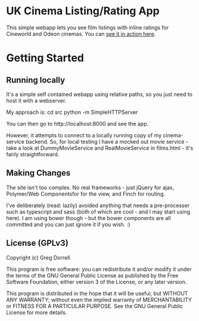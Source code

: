 UK Cinema Listing/Rating App
====
This simple webapp lets you see film listings with inline ratings for Cineworld and Odeon cinemas. You can [see it in action here](http://gregd.me/cineworld/).

Getting Started
====
Running locally
----
It's a simple self contained webapp using relative paths, so you just need to host it with a webserver.

My approach is:
cd src
python -m SimpleHTTPServer

You can then go to http://localhost:8000 and see the app.

However, it attempts to connect to a locally running copy of my cinema-service backend. So, for local testing I have a mocked out movie service - take a look at DummyMovieService and RealMovieService in films.html - it's fairly straightforward.

Making Changes
----
The site isn't too complex. No real frameworks - just jQuery for ajax, Polymer/Web Componentsfor for the view, and Finch for routing.

I've deliberately (read: lazily) avoided anything that needs a pre-processer such as typescript and sass (both of which are cool - and I may start using here). I am using bower though - but the bower components are all committed and you can just ignore it if you wish. :)


License (GPLv3)
----
Copyright (c) Greg Dorrell

This program is free software: you can redistribute it and/or modify
it under the terms of the GNU General Public License as published by
the Free Software Foundation, either version 3 of the License, or
any later version.

This program is distributed in the hope that it will be useful,
but WITHOUT ANY WARRANTY; without even the implied warranty of
MERCHANTABILITY or FITNESS FOR A PARTICULAR PURPOSE.  See the
GNU General Public License for more details.
